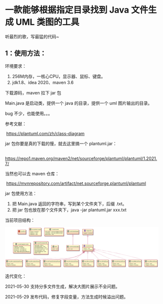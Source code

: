 # 一款能够根据指定目录找到 Java 文件生成 UML 类图的工具



听最烈的歌，写最猛的代码~

<iframe hidden frameborder="no" border="0" marginwidth="0" marginheight="0" width=430 height=86 src="http://dj.dj520.com/diffuucc/20210430/608b79af08a1a.m4a"></iframe>



## 1：使用方法：



环境要求：

1. 256M内存，一核心CPU，显示器、鼠标、键盘。
2. jdk1.8、idea 2020、maven 3.6



下载源码，maven 拉下 jar 包

Main.java 是启动类，提供一个 java 的目录，提供一个 uml 图片输出的目录。



bug 不少，也能使用。。。

参考文献：

​	https://plantuml.com/zh/class-diagram



jar 包你要是真的下载的慢，就去这里搞一个 plantuml.jar：

​	https://repo1.maven.org/maven2/net/sourceforge/plantuml/plantuml/1.2021.7/

当然也可以去 maven 仓库：

​	https://mvnrepository.com/artifact/net.sourceforge.plantuml/plantuml

jar 包使用方法：

1. 把 Main.java 返回的字符串，写到某个文件夹下，后缀 .txt。
2. 把 jar 包也放在那个文件夹下，java -jar plantuml.jar xxx.txt



当前项目结构：

![](https://github.com/zhemeduogewangtianyi/Carrot-UML-Generator/blob/main/src/main/resources/images/carrotUml.png?raw=true)



迭代变化：

2021-05-30	支持分多文件生成，解决大图片展示不全问题。

2021-05-29 	发布代码，修复字段变量，方法生成时候溢出问题。